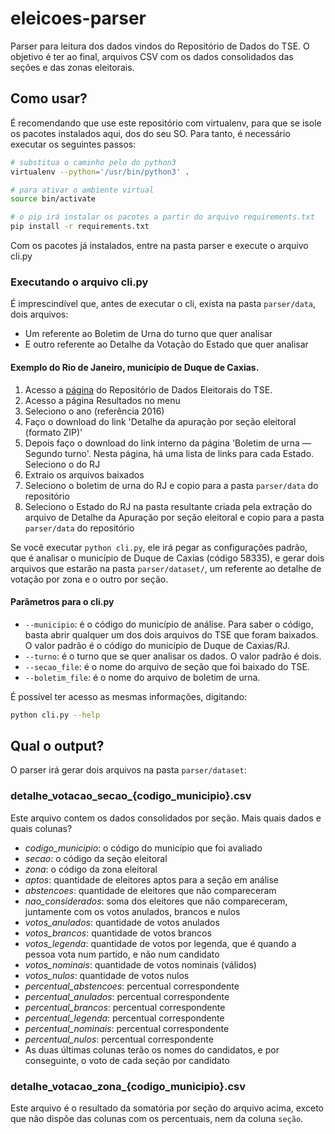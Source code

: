 # eleicoes-parser

Parser para leitura dos dados vindos do Repositório de Dados do TSE. O objetivo é ter ao final, arquivos CSV com os dados consolidados das seções e das zonas eleitorais.

## Como usar?

É recomendando que use este repositório com virtualenv, para que se isole os pacotes instalados aqui, dos do seu SO. Para tanto, é necessário executar os seguintes passos:

```sh
# substitua o caminho pelo do python3
virtualenv --python='/usr/bin/python3' .

# para ativar o ambiente virtual
source bin/activate

# o pip irá instalar os pacotes a partir do arquivo requirements.txt
pip install -r requirements.txt
```

Com os pacotes já instalados, entre na pasta parser e execute o arquivo cli.py

### Executando o arquivo cli.py

É imprescindível que, antes de executar o cli, exista na pasta `parser/data`, dois arquivos:

* Um referente ao Boletim de Urna do turno que quer analisar
* E outro referente ao Detalhe da Votação do Estado que quer analisar

#### Exemplo do Rio de Janeiro, município de Duque de Caxias.

1. Acesso a [página](http://www.tse.jus.br/eleicoes/estatisticas/repositorio-de-dados-eleitorais-1/repositorio-de-dados-eleitorais) do Repositório de Dados Eleitorais do TSE.
2. Acesso a página Resultados no menu
3. Seleciono o ano (referência 2016)
4. Faço o download do link 'Detalhe da apuração por seção eleitoral (formato ZIP)'
5. Depois faço o download do link interno da página 'Boletim de urna — Segundo turno'. Nesta página, há uma lista de links para cada Estado. Seleciono o do RJ
6. Extraio os arquivos baixados
7. Seleciono o boletim de urna do RJ e copio para a pasta `parser/data` do repositório
8. Seleciono o Estado do RJ na pasta resultante criada pela extração do arquivo de Detalhe da Apuração por seção eleitoral e copio para a pasta `parser/data` do repositório

Se você executar `python cli.py`, ele irá pegar as configurações padrão, que é analisar o município de Duque de Caxias (código 58335), e gerar dois arquivos que estarão na pasta `parser/dataset/`, um referente ao detalhe de votação por zona e o outro por seção.

#### Parâmetros para o cli.py

* `--municipio`: é o código do município de análise. Para saber o código, basta abrir qualquer um dos dois arquivos do TSE que foram baixados. O valor padrão é o código do município de Duque de Caxias/RJ.
* `--turno`: é o turno que se quer analisar os dados. O valor padrão é dois.
* `--secao_file`: é o nome do arquivo de seção que foi baixado do TSE.
* `--boletim_file`: é o nome do arquivo de boletim de urna.

É possível ter acesso as mesmas informações, digitando:

```sh
python cli.py --help
```

## Qual o output?

O parser irá gerar dois arquivos na pasta `parser/dataset`:

### detalhe_votacao_secao_{codigo_municipio}.csv

Este arquivo contem os dados consolidados por seção. Mais quais dados e quais colunas?

- *codigo_municipio*: o código do município que foi avaliado
- *secao*: o código da seção eleitoral
- *zona*: o código da zona eleitoral
- *aptos*: quantidade de eleitores aptos para a seção em análise
- *abstencoes*: quantidade de eleitores que não compareceram
- *nao_considerados*: soma dos eleitores que não compareceram, juntamente com os votos anulados, brancos e nulos
- *votos_anulados*: quantidade de votos anulados
- *votos_brancos*: quantidade de votos brancos
- *votos_legenda*: quantidade de votos por legenda, que é quando a pessoa vota num partido, e não num candidato
- *votos_nominais*: quantidade de votos nominais (válidos)
- *votos_nulos*: quantidade de votos nulos
- *percentual_abstencoes*: percentual correspondente
- *percentual_anulados*: percentual correspondente
- *percentual_brancos*: percentual correspondente
- *percentual_legenda*: percentual correspondente
- *percentual_nominais*: percentual correspondente
- *percentual_nulos*: percentual correspondente
- As duas últimas colunas terão os nomes do candidatos, e por conseguinte, o voto de cada seção por candidato

### detalhe_votacao_zona_{codigo_municipio}.csv

Este arquivo é o resultado da somatória por seção do arquivo acima, exceto que não dispõe das colunas com os percentuais, nem da coluna `seção`.
